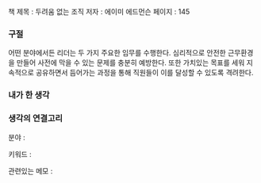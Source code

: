 
책 제목 : 두려움 없는 조직
저자 : 에이미 에드먼슨
페이지 : 145

### 구절

어떤 분야에서든 리더는 두 가지 주요한 임무를 수행한다. 심리적으로 안전한 근무환경을 만들어 사전에 막을 수 있는 문제를 충분히 예방한다. 또한 가치있는 목표를 세워 지속적으로 공유하면서 듬어가는 과정을 통해 직원들이 이를 달성할 수 있도록 격려한다.

### 내가 한 생각


### 생각의 연결고리
분야 : 

키워드 : 

관련있는 메모 : 